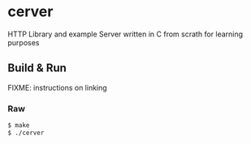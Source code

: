 # cerver
HTTP Library and example Server written in C from scrath for learning purposes

## Build & Run

FIXME: instructions on linking

### Raw
```sh
$ make
$ ./cerver
```

